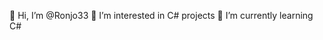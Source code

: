  👋 Hi, I’m @Ronjo33
👀 I’m interested in C# projects
🌱 I’m currently learning C#

<!---
Ronjo33/Ronjo33 is a ✨ special ✨ repository because its `README.md` (this file) appears on your GitHub profile.
You can click the Preview link to take a look at your changes.
--->
